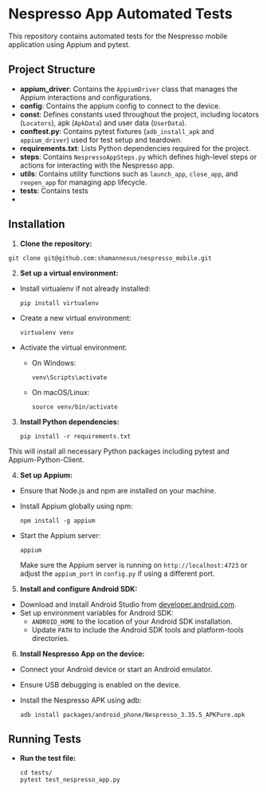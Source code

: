 # Nespresso App Automated Tests

This repository contains automated tests for the Nespresso mobile application using Appium and pytest.

## Project Structure

- **appium_driver**: Contains the `AppiumDriver` class that manages the Appium interactions and configurations.
- **config**: Contains the appium config to connect to the device.
- **const**: Defines constants used throughout the project, including locators (`Locators`), apk (`ApkData`) and user data (`UserData`).
- **conftest.py**: Contains pytest fixtures (`adb_install_apk` and `appium_driver`) used for test setup and teardown.
- **requirements.txt**: Lists Python dependencies required for the project.
- **steps**: Contains `NespressoAppSteps.py` which defines high-level steps or actions for interacting with the Nespresso app.
- **utils**: Contains utility functions such as `launch_app`, `close_app`, and `reopen_app` for managing app lifecycle.
- **tests**: Contains tests
- 
## Installation

1. **Clone the repository:**
  ```
git clone git@github.com:shamannexus/nespresso_mobile.git
  ```
2. **Set up a virtual environment:**

- Install virtualenv if not already installed:

  ```
  pip install virtualenv
  ```

- Create a new virtual environment:

  ```
  virtualenv venv
  ```

- Activate the virtual environment:

  - On Windows:

    ```
    venv\Scripts\activate
    ```

  - On macOS/Linux:

    ```
    source venv/bin/activate
    ```

3. **Install Python dependencies:**
    ```
    pip install -r requirements.txt
    ```

This will install all necessary Python packages including pytest and Appium-Python-Client.

4. **Set up Appium:**

- Ensure that Node.js and npm are installed on your machine.
- Install Appium globally using npm:

  ```
  npm install -g appium
  ```

- Start the Appium server:

  ```
  appium
  ```

  Make sure the Appium server is running on `http://localhost:4723` or adjust the `appium_port` in `config.py` if using a different port.

5. **Install and configure Android SDK:**

- Download and install Android Studio from [developer.android.com](https://developer.android.com/studio).
- Set up environment variables for Android SDK:
  - `ANDROID_HOME` to the location of your Android SDK installation.
  - Update `PATH` to include the Android SDK tools and platform-tools directories.

6. **Install Nespresso App on the device:**

- Connect your Android device or start an Android emulator.
- Ensure USB debugging is enabled on the device.
- Install the Nespresso APK using adb:

  ```
  adb install packages/android_phone/Nespresso_3.35.5_APKPure.apk
  ```
  
## Running Tests

- **Run the test file:**
  ```
  cd tests/ 
  pytest test_nespresso_app.py
  ```
